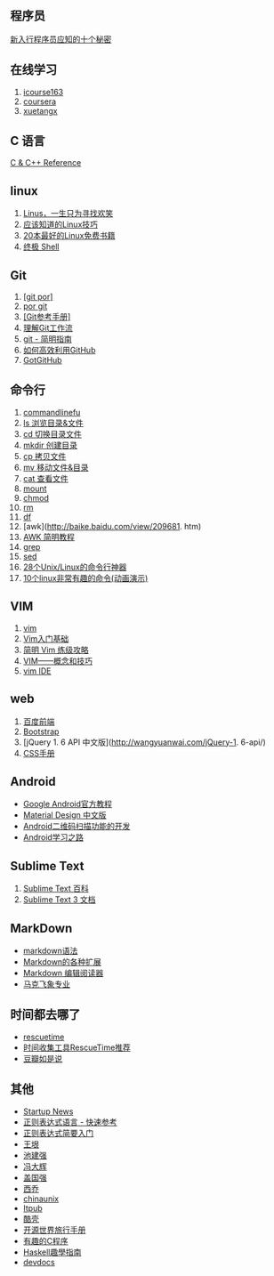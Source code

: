 
## 程序员 ##
[新入行程序员应知的十个秘密](http://www.lemge.com/index.php?c=cont_cm_c&m=view_cont&id=281)

## 在线学习
1. [icourse163](http://www.icourse163.org/)
1. [coursera](https://www.coursera.org/)
1. [xuetangx](https://www.xuetangx.com/)

## C 语言
[C & C++ Reference](http://zh.cppreference.com/w/%E9%A6%96%E9%A1%B5)

## linux ##
1. [Linus，一生只为寻找欢笑](http://chijianqiang.baijia.baidu.com/article/21626)
1. [应该知道的Linux技巧](http://coolshell.cn/articles/8883.html)
1. [20本最好的Linux免费书籍](http://coolshell.cn/articles/355.html)
1. [终极 Shell](http://macshuo.com/?p=676)

## Git  ##
1. [[git por]](http://git.oschina.net/progit/)
1. [por git](http://git-scm.com/book/zh)
1. [[Git参考手册]](http://gitref.org/zh/basic/#diff "Git参考手册")
1. [理解Git工作流](http://heikezhi.com/yuanyi/understanding-the-git-workflow "理解Git工作流")
1. [git - 简明指南](http://rogerdudler.github.io/git-guide/index.zh.html)
1. [如何高效利用GitHub](http://www.yangzhiping.com/tech/github.html)
1. [GotGitHub](http://www.worldhello.net/gotgithub/)

## 命令行 ##
1. [commandlinefu](http://www.commandlinefu.com/commands/browse/25 "commandlinefu")
1. [ls 浏览目录&文件](http://zh.wikipedia.org/zh-cn/Ls)
1. [cd 切换目录文件]()
1. [mkdir 创建目录]()
1. [cp 拷贝文件]()
1. [mv 移动文件&目录]()
1. [cat 查看文件]()
1. [mount ]()
1. [chmod]()
1. [rm]()
1. [df]()
1. [awk](http://baike.baidu.com/view/209681. htm)
1. [AWK 简明教程](http://coolshell.cn/articles/9070.html)
1. [grep](http://baike.baidu.com/view/1057278.htm)
1. [sed](http://baike.baidu.com/subview/432091/13657254.htm)
1. [28个Unix/Linux的命令行神器](http://coolshell.cn/articles/7829.html)
1. [10个linux非常有趣的命令(动画演示)](http://www.lemge.com/index.php?c=cont_cm_c&m=view_cont&id=209)

## VIM 
1. [vim](http://baike.baidu.com/subview/113188/9338173.htm)
1. [Vim入门基础](http://jianshu.io/p/bcbe916f97e1)
1. [简明 Vim 练级攻略](http://coolshell.cn/articles/5426.html)
1. [VIM——概念和技巧](http://macshuo.com/?p=877#comment-7650)
1. [vim IDE](http://www.cnblogs.com/zhangsf/archive/2013/06/13/3134409.html)

## web ##
1. [百度前端](http://fex.baidu.com/)
1. [Bootstrap](http://www.bootcss.com/)
1. [jQuery 1. 6 API 中文版](http://wangyuanwai.com/jQuery-1. 6-api/)
1. [CSS手册](http://www.divcss5.com/shouce/d_layout.shtml)
 
## Android  ##
- [Google Android官方教程](http://hukai.me/android-training-course-in-chinese/index.html)
- [Material Design 中文版](http://design.jikexueyuan.com/?hmsr=dbanotes_material)
- [Android二维码扫描功能的开发](http://www.jikexueyuan.com/course/134.html/?hmsr=dbanotes_erweima)
- [Android学习之路](http://stormzhang.github.io/android/2014/07/07/learn-android-from-rookie/)

## Sublime Text  ##
1. [Sublime Text 百科](http://baike.baidu.com/view/10701920.htm)
1. [Sublime Text 3 文档](http://feliving.github.io/Sublime-Text-3-Documentation/)

## MarkDown ##
- [markdown语法](http://wowubuntu.com/markdown/)
- [Markdown的各种扩展](http://www.pchou.info/open-source/2014/07/07/something-about-markdown.html)
- [Markdown 编辑阅读器](https://www.zybuluo.com/mdeditor)
- [马克飞象专业](http://maxiang.info/)

## 时间都去哪了 ##
- [rescuetime](https://www.rescuetime.com)
- [时间收集工具RescueTime推荐](http://blog.sina.com.cn/s/blog_493a84550100b5r4.html)
- [豆瓣如是说](http://www.douban.com/group/topic/3638119/)


## 其他 ##
* [Startup News](http://news.dbanotes.net/news "news")
* [正则表达式语言 - 快速参考](http://msdn.microsoft.com/zh-cn/library/vstudio/az24scfc.aspx)
* [正则表达式简要入门](http://luolei.org/regula-expression-simple-tutorial/)
* [王垠](http://www.yinwang.org/)
* [池建强](http://macshuo.com/)
* [冯大辉](http://dbanotes.net/)
* [盖国强](http://www.eygle.com/)
* [西乔](http://blog.xiqiao.info/)
* [chinaunix](http://bbs.chinaunix.net/)
* [Itpub](http://www.itpub.net/forum.php)
* [酷壳](http://coolshell.cn/)
* [开源世界旅行手册](http://i.linuxtoy.org/docs/guide/index.html)
* [有趣的C程序](http://codepad.org/KAELTfqX)
* [Haskell趣學指南](http://learnyouahaskell-zh-tw.csie.org/zh-cn/chapters.html)
* [devdocs](http://devdocs.io/ "http://devdocs.io/")


